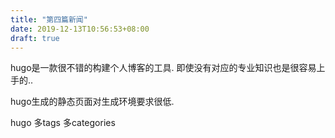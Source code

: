 ```yaml
---
title: "第四篇新闻"
date: 2019-12-13T10:56:53+08:00
draft: true
---
```

hugo是一款很不错的构建个人博客的工具. 即使没有对应的专业知识也是很容易上手的..

hugo生成的静态页面对生成环境要求很低. 

hugo 多tags  多categories